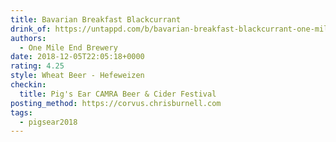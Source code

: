 ```yaml
---
title: Bavarian Breakfast Blackcurrant
drink_of: https://untappd.com/b/bavarian-breakfast-blackcurrant-one-mile-end-brewery/2899226
authors:
  - One Mile End Brewery
date: 2018-12-05T22:05:18+0000
rating: 4.25
style: Wheat Beer - Hefeweizen
checkin:
  title: Pig's Ear CAMRA Beer & Cider Festival
posting_method: https://corvus.chrisburnell.com
tags:
  - pigsear2018
---
```

